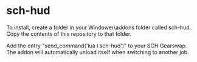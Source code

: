# sch-hud

To install, create a folder in your Windower\addons folder called sch-hud. Copy the contents of this repository to that folder.

Add the entry "send_command('lua l sch-hud')" to your SCH Gearswap. The addon will automatically unload itself when switching to another job.
